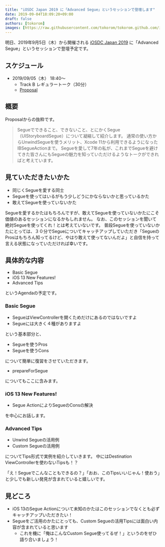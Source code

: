 ```yaml
---
title: "iOSDC Japan 2019 に「Advanced Segue」というセッションで登壇します"
date: 2019-09-04T18:09:20+09:00
draft: false
authors: [tokorom]
images: [https://raw.githubusercontent.com/tokorom/tokorom.github.com/images/images/iosdc_2019.png]
---
```


明日、2019年9月5日（木）から開催される [iOSDC Japan 2019](https://iosdc.jp/2019/) に「Advanced Segue」というセッションで登壇予定です。

## スケジュール

- 2019/09/05（木） 18:40〜
    - Track B レギュラートーク（30分）
    - [Proposal](https://fortee.jp/iosdc-japan-2019/proposal/cde5fefc-f899-4dea-b356-bd556f625b83)

## 概要

Proposalからの抜粋です。

> Segueでできること、できないこと、とにかくSegue（UIStoryboardSegue）について凝縮して紹介します。
> 通常の使い方からUnwindSegueを使うメリット、Xcode 11から利用できるようになったIBSegueActionまで。
> Segueを愛して7年の私が、これまでSegueを避けてきた皆さんにもSegueの魅力を知っていただけるようなトークができればと考えています。

## 見ていただきたいかた

- 同じくSegueを愛する同士
- Segueを使ってはいるがもう少しどうにかならないかと思っているかた
- 敢えてSegueを使っていないかた

Segueを愛するかたはもちろんですが、敢えてSegueを使っていないかたにこそ価値のあるセッションになるかもしれません。
なお、このセッションを聞いて絶対Segueを使ってくれ！とは考えていないです。
普段Segueを使っていないかたにとっては、３０分でSegueについてキャッチアップしていただき「SegueのProsはもちろん知ってるけど、やはり敢えて使ってないんだよ」と自信を持って言える状態になっていただければ幸いです。

## 具体的な内容

- Basic Segue
- iOS 13 New Features!
- Advanced Tips

というAgendaの予定です。

### Basic Segue

- SegueはViewControllerを開くためだけにあるのではないですよ
- Segueには大きく４種がありますよ

という基本部分と、

- Segueを使うPros
- Segueを使うCons

について簡単に復習をさせていただきます。

- prepareForSegue

についてもここに含みます。

### iOS 13 New Features!

- Segue ActionによりSegueのConsの解決

を中心にお話します。

### Advanced Tips

- Unwind Segueの活用例
- Custom Segueの活用例

についてTips形式で実例を紹介していきます。
中にはDestination ViewControllerを使わないTipsも！？

「え！Segueでこんなこともできるの？」「おお、このTipsいいじゃん！使おう」と少しでも新しい発見が含まれていると嬉しいです。

## 見どころ

- iOS 13のSegue Actionについて未知のかたはこのセッションでなくとも必ずキャッチアップいただきたい！
- Segueをご活用のかたにとっても、Custom Segueの活用Tipsには面白い内容が含まれていると思います
  - これを機に「俺はこんなCustom Segue使ってるぜ！」というのをぜひ語り合いましょう！

